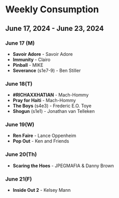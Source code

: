 # Weekly Consumption
 ## June 17, 2024 - June 23, 2024

### June 17 (M)
- **Savoir Adore** - Savoir Adore
- **Immunity** - Clairo
- **Pinball** - MIKE
- **Severance** (s1e7-9) - Ben Stiller

### June 18(T)
- **#RICHAXXHATIAN** - Mach-Hommy
- **Pray for Haiti** - Mach-Hommy
- **The Boys** (s4e3) - Frederic E.O. Toye
- **Shogun** (s1e1) - Jonathan van Telleken

### June 19(W)
- **Ren Faire** - Lance Oppenheim
- **Pop Out** - Ken and Friends

### June 20(Th)
- **Scaring the Hoes** - JPEGMAFIA & Danny Brown

### June 21(F)
- **Inside Out 2** - Kelsey Mann
